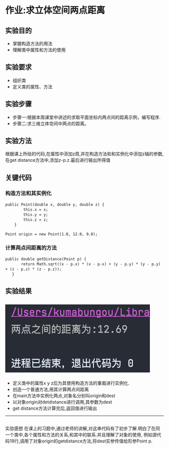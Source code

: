# 作业:求立体空间两点距离
## 实验目的
* 掌握构造方法的用法
* 理解类中属性和方法的使用
## 实验要求
* 组织类
* 定义类的属性、方法
## 实验步骤
* 步骤一:根据本周课堂中讲述的求取平面坐标内两点间的距离示例，编写程序.
* 步骤二:求三维立体空间中两点的距离。
## 实验方法
根据课上所给的代码,在属性中添加z周,并在构造方法和和实例化中添加z轴的参数,在get distance方法中,添加z-p.z.最后进行输出所得值
## 关键代码
### 构造方法和其实例化
```
public Point(double x, double y, double z) {
        this.x = x;
        this.y = y;
        this.z = z;
    }
 ```
 ```
 Point origin = new Point(1.0, 12.0, 9.0);
 ```
 ### 计算两点间距离的方法
 ```
 public double getDistance(Point p) {
        return Math.sqrt((x - p.x) * (x - p.x) + (y - p.y) * (y - p.y) + (z - p.z) * (z - p.z));
    }
  ```
## 实验结果
  ![结果](https://github.com/TakiSakura/homework1/blob/96748c525aca6e3d65ed09061d21488587d57307/%E6%88%AA%E5%B1%8F2021-10-24%20%E4%B8%8B%E5%8D%8810.56.31.png)
---
* 定义类中的属性x y z后为其使用构造方法的重栽进行实例化.
* 创造一个普通方法,用其计算两点间距离
* 在main方法中实例化两点,对象名分别叫origin和dest
* 以对象origin对detdistance进行调用,其参数为dest
* get distance方法计算完后,返回值进行输出
---
##
实验感想
在课上的习题中,通过老师的讲解,对这串代码有了初步了解.明白了在同一个类中,各个属性和方法的关系,和其中的联系.并且理解了对象的使用,
例如源代码19行,调用了对象origin的getdistance方法,将dest实参传值给形参Point p.

